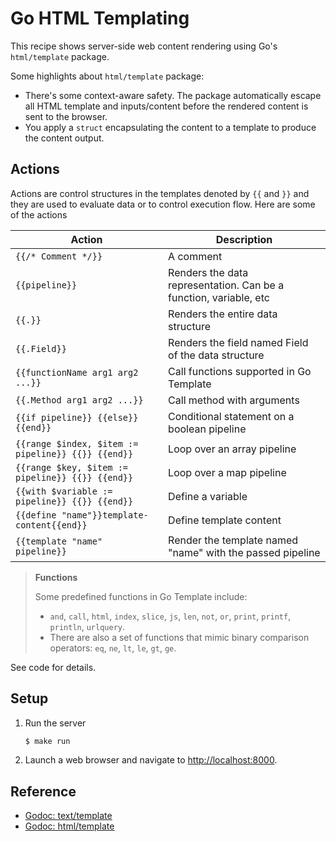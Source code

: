 # Go HTML Templating

This recipe shows server-side web content rendering using Go's `html/template` package.

Some highlights about `html/template` package:

* There's some context-aware safety. The package automatically escape all HTML template and inputs/content before the rendered content is sent to the browser.
* You apply a `struct` encapsulating the content to a template to produce the content output.

## Actions

Actions are control structures in the templates denoted by `{{` and `}}` and they are used to evaluate data  or to control execution flow. Here are some of the actions

| Action                                             | Description                                                       |
|----------------------------------------------------|-------------------------------------------------------------------|
| `{{/* Comment */}}`                                | A comment                                                         |
| `{{pipeline}}`                                     | Renders the data representation. Can be a function, variable, etc |
| `{{.}}`                                            | Renders the entire data structure                                 |
| `{{.Field}}`                                       | Renders the field named Field of the data structure               |
| `{{functionName arg1 arg2 ...}}`                   | Call functions supported in Go Template                           |
| `{{.Method arg1 arg2 ...}}`                        | Call method with arguments                                        |
| `{{if pipeline}} {{else}} {{end}}`                 | Conditional statement on a boolean pipeline                       |
| `{{range $index, $item := pipeline}} {{}} {{end}}` | Loop over an array pipeline                                       |
| `{{range $key, $item := pipeline}} {{}} {{end}}`   | Loop over a map pipeline                                          |
| `{{with $variable := pipeline}} {{}} {{end}}`      | Define a variable                                                 |
| `{{define "name"}}template-content{{end}}`         | Define template content                                           |
| `{{template "name" pipeline}}`                     | Render the template named "name" with the passed pipeline         |

> **Functions**
>
> Some predefined functions in Go Template include:
> * `and`, `call`, `html`, `index`, `slice`, `js`, `len`, `not`, `or`, `print`, `printf`, `println`, `urlquery`.
> * There are also a set of functions that mimic binary comparison operators: `eq`, `ne`, `lt`, `le`, `gt`, `ge`.

See code for details.

## Setup

1. Run the server

   ```bash
   $ make run
   ```

2. Launch a web browser and navigate to <http://localhost:8000>.

## Reference

* [Godoc: text/template](https://godoc.org/text/template)
* [Godoc: html/template](https://godoc.org/html/template)
